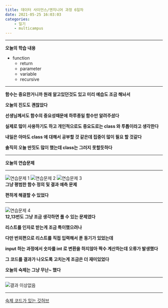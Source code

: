 ```yaml
---
title: 데이터 사이언스/엔지니어 과정 6일차
date: 2021-05-25 16:03:03
categories:
    - 일기
    - multicampus
---
```

___
**오늘의 학습 내용**
- function
    - return
    - parameter
    - variable
    - recursive
___
**함수는 중요한거니까 원래 알고있던것도 있고 미리 예습도 조금 해놔서**  

**오늘의 진도도 괜찮았다**  

**선생님께서도 함수의 중요성때문에 하루종일 함수만 알려주셨다**  

**실제로 많이 사용하기도 하고 개인적으로도 중요도로는 class 와 투톱이라고 생각한다**  

**내일은 아마도 class 에 대해서 공부할 것 같은데 집중이 많이 필요 할 것같다**  

**솔직히 오늘 딴짓도 많이 했는데 class는 그러지 못할듯하다**  
___
**오늘의 연습문제**
___ 
![연습문제 1](https://user-images.githubusercontent.com/84296244/119529655-450ed280-bdbd-11eb-925b-4d3eff90965e.PNG)
![연습문제 2](https://user-images.githubusercontent.com/84296244/119529665-46d89600-bdbd-11eb-9a51-66e7e7c1bf53.PNG)
![연습문제 3](https://user-images.githubusercontent.com/84296244/119529677-48a25980-bdbd-11eb-95d5-72819d0c7eae.PNG)   
**그냥 평범한 함수 정의 및 결과 예측 문제**

**편하게 해결할 수 있었다**
___
![연습문제 4](https://user-images.githubusercontent.com/84296244/119529681-49d38680-bdbd-11eb-93ed-3125aea4873d.PNG)  
**12,13번도 그냥 조금 생각하면 풀 수 있는 문제였다**  

**리스트를 인자로 받는게 조금 특이했으려나**  

**다만 번외편으로 리스트를 직접 입력해서 푼 동기가 있었는데**  

**input 하는 과정에서 숫자를 int 로 변환을 하지않아 짝수 계산하는데 오류가 발생했다**   

**그 코드를 결과가 나오도록 고치는게 조금은 더 재미있었다**   

**오늘의 숙제는 그냥 무난~ 했다**
___
![결과 이상없음](https://user-images.githubusercontent.com/84296244/119529687-4b9d4a00-bdbd-11eb-962f-cbc68fd169c4.PNG)
___
[숙제 코드가 있는 깃허브](https://github.com/ouguro3/Study/blob/main/Python_Basic/12_function/homework.py)   